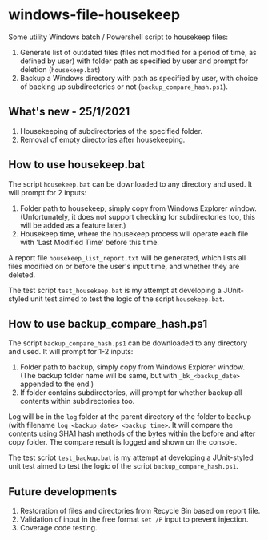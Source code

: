 # windows-file-housekeep
Some utility Windows batch / Powershell script to housekeep files:
1. Generate list of outdated files (files not modified for a period of time, as defined by user) with folder path as specified by user and prompt for deletion (```housekeep.bat```)
2. Backup a Windows directory with path as specified by user, with choice of backing up subdirectories or not (```backup_compare_hash.ps1```).

What's new - 25/1/2021
----------------------
1. Housekeeping of subdirectories of the specified folder.
2. Removal of empty directories after housekeeping.

How to use housekeep.bat
------------------------
The script ```housekeep.bat``` can be downloaded to any directory and used.
It will prompt for 2 inputs:
1. Folder path to housekeep, simply copy from Windows Explorer window. (Unfortunately, it does not support checking for subdirectories too, this will be added as a feature later.)
2. Housekeep time, where the housekeep process will operate each file with 'Last Modified Time' before this time.

A report file ```housekeep_list_report.txt``` will be generated, which lists all files modified on or before the user's input time, and whether they are deleted.

The test script ```test_housekeep.bat``` is my attempt at developing a JUnit-styled unit test aimed to test the logic of the script ```housekeep.bat```.

How to use backup_compare_hash.ps1
----------------------------------
The script ```backup_compare_hash.ps1``` can be downloaded to any directory and used.
It will prompt for 1-2 inputs:
1. Folder path to backup, simply copy from Windows Explorer window. (The backup folder name will be same, but with ```_bk_<backup_date>``` appended to the end.)
2. If folder contains subdirectories, will prompt for whether backup all contents within subdirectories too.

Log will be in the ```log``` folder at the parent directory of the folder to backup (with filename ```log_<backup_date>_<backup_time>```. It will compare the contents using SHA1 hash methods of the bytes within the before and after copy folder. The compare result is logged and shown on the console.

The test script ```test_backup.bat``` is my attempt at developing a JUnit-styled unit test aimed to test the logic of the script ```backup_compare_hash.ps1```.

Future developments
-------------------
1. Restoration of files and directories from Recycle Bin based on report file.
2. Validation of input in the free format ```set /P``` input to prevent injection.
3. Coverage code testing.
